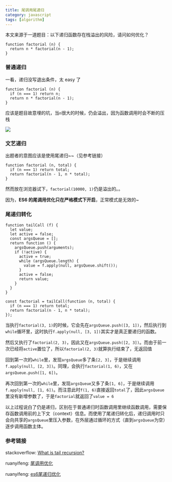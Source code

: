 ```yaml
---
title: 尾调用尾递归
category: javascript
tags: [algorithm]
---
```


本文来源于一道题目：以下递归函数存在栈溢出的风险，请问如何优化？

```
function factorial (n) {
  return n * factorial(n - 1);
}
```

<!-- more -->

### 普通递归

一看，递归没写退出条件，太 easy 了

```
function factorial (n) {
  if (n === 1) return n;
  return n * factorial(n - 1);
}
```

应该是题目故意埋的坑，当`n`很大的时候，仍会溢出，因为函数调用时会不断的压栈

<img src="/images/captures/20171013_factorial.png">

### 文艺递归

出题者的意图应该是使用尾递归~~（见参考链接）

```
function factorial (n, total) {
  if (n === 1) return total;
  return factorial(n - 1, n * total);
}
```

然而放在浏览器试下，`factorial(10000, 1)`仍是溢出的。。

因为，**ES6 的尾调用优化只在严格模式下开启**，正常模式是无效的~

### 尾递归转化

```
function tailCall (f) {
  let value;
  let active = false;
  const argsQueue = [];
  return function () {
    argsQueue.push(arguments);
    if (!active) {
      active = true;
      while (argsQueue.length) {
        value = f.apply(null, argsQueue.shift());
      }
      active = false;
      return value;
    }
  }
}

const factorial = tailCall(function (n, total) {
  if (n === 1) return total;
  return factorial(n - 1, n * total);
});
```

当执行`factorial(3, 1)`的时候，它会先在`argsQueue.push([3, 1])`，然后执行到`while`循环里，这时执行`f.apply(null, [3, 1])`其实才是真正要递归的函数。

然后又执行了`factorial(2, 3)`，因此又在`argsQueue.push([2, 3])`。而由于前一次已经将`active`置位了，所以`factorial(2, 3)`就算执行结束了，无返回值

回到第一次的`while`里，发现`argsQueue`多了条`[2, 3]`，于是继续调用`f.apply(null, [2, 3])`。同理，会执行`factorial(1, 6)`，又在`argsQueue.push([1, 6])`。

再次回到第一次的`while`里，发现`argsQueue`又多了条`[1, 6]`，于是继续调用`f.apply(null, [1, 6])`。而注意此时`f(1, 6)`直接返回`total`了，因此`argsQueue`里没有新增参数了，于是`factorial`就返回了`value = 6`

以上过程说白了仍是递归，区别在于普通递归时函数调用里继续函数调用，需要保存函数调用前的上下文（context）信息。而使用了尾递归转化后，递归调用时只会向共享的`argsQueue`里压入参数，在外层通过循环的方式（直到`argsQueue`为空）逐步调用函数主体。

### 参考链接

stackoverflow: [What is tail recursion?](https://stackoverflow.com/questions/33923/what-is-tail-recursion)

ruanyifeng: [尾调用优化](http://www.ruanyifeng.com/blog/2015/04/tail-call.html)

ruanyifeng: [es6尾递归优化](http://es6.ruanyifeng.com/#docs/function#尾递归优化的实现)

